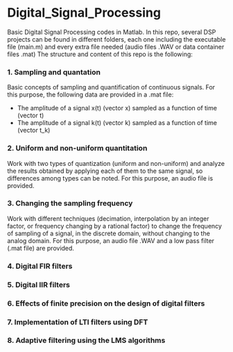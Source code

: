 # Digital_Signal_Processing

Basic Digital Signal Processing codes in Matlab. In this repo, several DSP projects can be found in different folders, each one including the executable file (main.m) and every extra file needed (audio files .WAV or data container files .mat)
The structure and content of this repo is the following:

### 1. Sampling and quantation

  Basic concepts of sampling and quantification of continuous signals. For this purpose, the following           data are provided in a .mat file:
  - The amplitude of a signal x(t) (vector x) sampled as a function of time (vector t)
  - The amplitude of a  signal k(t) (vector k) sampled as a function of time (vector t_k) 
      
### 2. Uniform and non-uniform quantitation

Work with two types of quantization (uniform and non-uniform) and analyze the results obtained by applying each of them to the same signal, so differences among types can be noted. For this purpose, an audio file is provided. 

### 3. Changing the sampling frequency

Work with different techniques (decimation, interpolation by an integer factor, or frequency changing by a rational factor) to change the frequency of
sampling of a signal, in the discrete domain, without changing to the analog domain. For this purpose, an audio file .WAV and a low pass filter (.mat file) are provided. 

### 4. Digital FIR filters
### 5. Digital IIR filters

### 6. Effects of finite precision on the design of digital filters

### 7. Implementation of LTI filters using DFT

### 8. Adaptive filtering using the LMS algorithms

